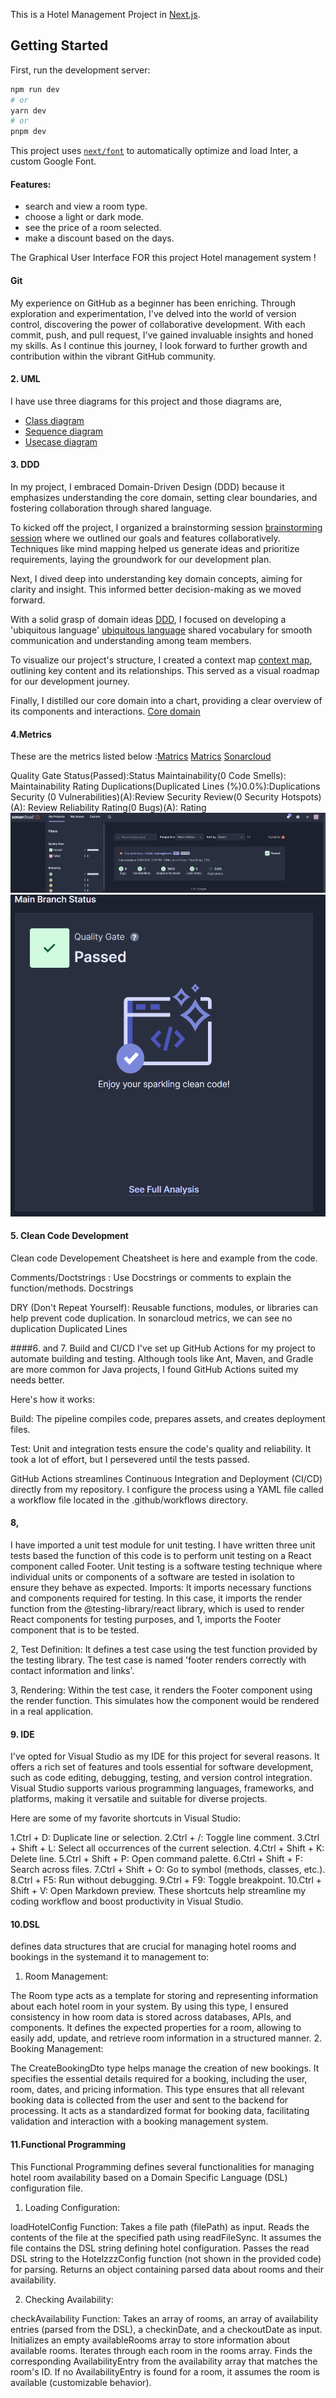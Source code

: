 This is a Hotel Management Project in  [Next.js](https://nextjs.org/).

## Getting Started

First, run the development server:

```bash
npm run dev
# or
yarn dev
# or
pnpm dev
```


This project uses [`next/font`](https://nextjs.org/docs/basic-features/font-optimization) to automatically optimize and load Inter, a custom Google Font.

#### Features:
- search and view a room type.
- choose a light or dark mode.
- see the price of a room selected.
- make a discount based on the days.


The Graphical User Interface FOR this project Hotel management system !

#### Git 

My experience on GitHub as a beginner has been enriching. Through exploration and experimentation, I've delved into the world of version control, discovering the power of collaborative development. With each commit, push, and pull request, I've gained invaluable insights and honed my skills. As I continue this journey, I look forward to further growth and contribution within the vibrant GitHub community.

#### 2. UML
I have use three diagrams for this project and those diagrams are,
- [Class diagram](UML/Class%20diagram.png)
- [Sequence diagram](UML/Sequence%20Diagram.jpg)
- [Usecase diagram](UML/Usecase%20diagram.png)

#### 3. DDD
In my project, I embraced Domain-Driven Design (DDD) because it emphasizes understanding the core domain, setting clear boundaries, and fostering collaboration through shared language.

To kicked off the project, I organized a brainstorming session [brainstorming session](DDD/brainstorming.png) where we outlined our goals and features collaboratively. Techniques like mind mapping helped us generate ideas and prioritize requirements, laying the groundwork for our development plan.

  Next, I dived deep into understanding key domain concepts, aiming for clarity and insight. This informed better decision-making as we moved forward.

With a solid grasp of domain ideas [DDD](DDD/domainideas.png), I focused on developing a 'ubiquitous language' [ubiquitous language](DDD/domainUbiquitious%20language.png) shared vocabulary for smooth communication and understanding among team members.

To visualize our project's structure, I created a context map [context map](DDD/content%20mapping.png), outlining key content and its relationships. This served as a visual roadmap for our development journey.

Finally, I distilled our core domain into a chart, providing a clear overview of its components and interactions. [Core domain](DDD/core%20domain.png)

#### 4.Metrics
These are the metrics listed below :[Matrics](Matrics/sonar.png) [Matrics](Matrics/sonarcl.png)  [Sonarcloud](https://sonarcloud.io/project/overview?id=Heran-Am_hotel_managment)

Quality Gate Status(Passed):Status
Maintainability(0 Code Smells): Maintainability Rating
Duplications(Duplicated Lines (%)0.0%):Duplications
Security (0 Vulnerabilities)(A):Review
Security Review(0 Security Hotspots)(A): Review
Reliability Rating(0 Bugs)(A): Rating
![Sonar](Matrics/sonar.png)
![Sonarcloud](Matrics/sonarcl.png)


#### 5. Clean Code Development
Clean code Developement Cheatsheet is here and example from the code.

Comments/Doctstrings : Use Docstrings or comments to explain the function/methods. Docstrings


DRY (Don't Repeat Yourself): Reusable functions, modules, or libraries can help prevent code duplication. In sonarcloud metrics, we can see no duplication Duplicated Lines 

####6. and 7. Build and CI/CD
I've set up GitHub Actions for my project to automate building and testing. Although tools like Ant, Maven, and Gradle are more common for Java projects, I found GitHub Actions suited my needs better.

Here's how it works:

Build: The pipeline compiles code, prepares assets, and creates deployment files.

Test: Unit and integration tests ensure the code's quality and reliability. It took a lot of effort, but I persevered until the tests passed.

GitHub Actions streamlines Continuous Integration and Deployment (CI/CD) directly from my repository. I configure the process using a YAML file called a workflow file located in the .github/workflows directory.


#### 8,
I have imported a unit test module for unit testing. I have written three unit tests based the function of this code is to perform unit testing on a React component called Footer. Unit testing is a software testing technique where individual units or components of a software are tested in isolation to ensure they behave as expected.
Imports: It imports necessary functions and components required for testing. In this case, it imports the render function from the @testing-library/react library, which is used to render React components for testing purposes, and 
1, imports the Footer component that is to be tested.

2, Test Definition: It defines a test case using the test function provided by the testing library. The test case is named 'footer renders correctly with contact information and links'.

3, Rendering: Within the test case, it renders the Footer component using the render function. This simulates how the component would be rendered in a real application.
#### 9. IDE

I've opted for Visual Studio as my IDE for this project for several reasons. It offers a rich set of features and tools essential for software development, such as code editing, debugging, testing, and version control integration. Visual Studio supports various programming languages, frameworks, and platforms, making it versatile and suitable for diverse projects.

Here are some of my favorite shortcuts in Visual Studio:

1.Ctrl + D: Duplicate line or selection.
2.Ctrl + /: Toggle line comment.
3.Ctrl + Shift + L: Select all occurrences of the current selection.
4.Ctrl + Shift + K: Delete line.
5.Ctrl + Shift + P: Open command palette.
6.Ctrl + Shift + F: Search across files.
7.Ctrl + Shift + O: Go to symbol (methods, classes, etc.).
8.Ctrl + F5: Run without debugging.
9.Ctrl + F9: Toggle breakpoint.
10.Ctrl + Shift + V: Open Markdown preview.
These shortcuts help streamline my coding workflow and boost productivity in Visual Studio.

#### 10.DSL
defines data structures that are crucial for managing hotel rooms and bookings in the systemand it to management to:

1. Room Management:

The Room type acts as a template for storing and representing information about each hotel room in your system.
By using this type, I ensured consistency in how room data is stored across databases, APIs, and components.
It defines the expected properties for a room, allowing to easily add, update, and retrieve room information in a structured manner.
2. Booking Management:

The CreateBookingDto type helps manage the creation of new bookings.
It specifies the essential details required for a booking, including the user, room, dates, and pricing information.
This type ensures that all relevant booking data is collected from the user and sent to the backend for processing.
It acts as a standardized format for booking data, facilitating validation and interaction with a booking management system.

#### 11.Functional Programming

This Functional Programming defines several functionalities for managing hotel room availability based on a Domain Specific Language (DSL) configuration file. 

1. Loading Configuration:

loadHotelConfig Function:
Takes a file path (filePath) as input.
Reads the contents of the file at the specified path using readFileSync. It assumes the file contains the DSL string defining hotel configuration.
Passes the read DSL string to the HotelzzzConfig function (not shown in the provided code) for parsing.
Returns an object containing parsed data about rooms and their availability.

2. Checking Availability:

checkAvailability Function:
Takes an array of rooms, an array of availability entries (parsed from the DSL), a checkinDate, and a checkoutDate as input.
Initializes an empty availableRooms array to store information about available rooms.
Iterates through each room in the rooms array.
Finds the corresponding AvailabilityEntry from the availability array that matches the room's ID.
If no AvailabilityEntry is found for a room, it assumes the room is available (customizable behavior).













  





